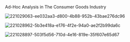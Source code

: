 Ad-Hoc Analysis in The Consumer Goods Industry

![221029063-ee032aa3-d800-4b88-952b-43bae276dc96](https://github.com/Amitkarni02/Ad_Hoc_Analysis-using-MYSQL-and-Power-BI/assets/149171781/978c06e6-2164-4041-881d-0c5ada95334e)

![221028962-5b3e418a-e176-4f2e-94a0-ae2f2b99da6c](https://github.com/Amitkarni02/Ad_Hoc_Analysis-using-MYSQL-and-Power-BI/assets/149171781/b1119c02-4f31-4037-8689-6b4caa279aa8)

![221028897-503f5d56-710d-4e16-819e-35f607e65d67](https://github.com/Amitkarni02/Ad_Hoc_Analysis-using-MYSQL-and-Power-BI/assets/149171781/f31f1167-7fcb-4587-b459-1f24e34247ed)






